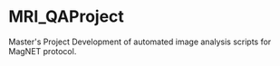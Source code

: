 # MRI_QAProject
Master's Project
Development of automated image analysis scripts for MagNET protocol.
